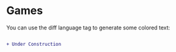 # Games


You can use the diff language tag to generate some colored text:

```diff

+ Under Construction

```
